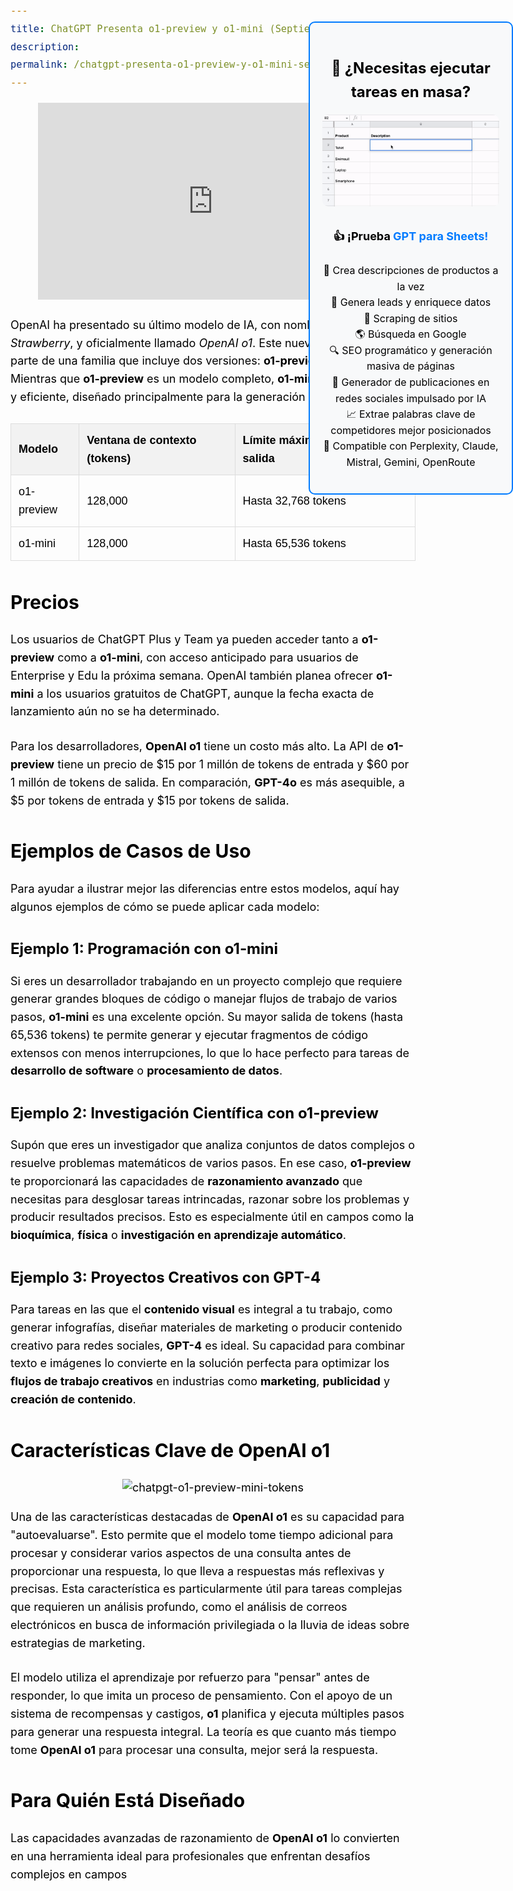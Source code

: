 ```yaml
---
title: ChatGPT Presenta o1-preview y o1-mini (Septiembre 2024)
description: 
permalink: /chatgpt-presenta-o1-preview-y-o1-mini-septiembre-2024/
---
```


<div style="
  position: fixed;
  right: 0;
  top: 100px; /* Ajusta el valor superior según sea necesario */
  width: 283px; /* Ajusta el ancho según sea necesario */
  border: 2px solid #007bff;
  border-radius: 10px;
  padding: 20px;
  background-color: #f8f9fa;
  text-align: center;
  z-index: 9999;
">
            <h3>🤔️ ¿Necesitas ejecutar tareas en masa?</h3>
            <img src="https://github.com/skiffer/hydra-docgpt.ai/blob/main/images/demo-sheets2.gif?raw=true" alt="GIF Demo" style="width: 100%; border-radius: 10px; margin-bottom: 15px;"/>
            <p style="font-size: 18px; margin-top: 10px;"><b>👍️️️️️️ ¡Prueba <a href="https://docgpt.ai/gpt-for-sheets/" style="color: #007bff; text-decoration: none;" target="_blank">GPT para Sheets!</a></b></p>
            <ul style="list-style-type: none; padding: 0; font-size: 16px;">
              <li>📄 Crea descripciones de productos a la vez</li>
              <li>💼 Genera leads y enriquece datos</li>
              <li>🔗️️️️️️ Scraping de sitios</li>
              <li>🌎 Búsqueda en Google</li>
              <li>🔍 SEO programático y generación masiva de páginas</li>
              <li>📣 Generador de publicaciones en redes sociales impulsado por IA</li>
              <li>📈 Extrae palabras clave de competidores mejor posicionados</li>
              <li>🤖 Compatible con Perplexity, Claude, Mistral, Gemini, OpenRoute</li>
            </ul>
</div>

<style>
body {
    font-family: -apple-system, system-ui, BlinkMacSystemFont, "Segoe UI", Roboto, "Helvetica Neue", "Fira Sans", Ubuntu, Oxygen, "Oxygen Sans", Cantarell, "Droid Sans", "Apple Color Emoji", "Segoe UI Emoji", "Segoe UI Symbol", "Lucida Grande", Helvetica, Arial, sans-serif;
    color: black;
    font-size: 18px;
    line-height: 1.6;
}

p {
    font-size: 18px;
    margin-bottom: 1.5em;
}

h1 {
    font-size: 36px;
    margin-bottom: 0.8em;
}

h2 {
    font-size: 30px;
    margin-bottom: 0.75em;
}

h3 {
    font-size: 24px;
    margin-bottom: 0.7em;
}

h4 {
    font-size: 20px;
    margin-bottom: 0.65em;
}

h5, h6 {
    font-size: 18px;
    margin-bottom: 0.6em;
}
</style>

<div style="text-align: center;">
    <iframe width="560" height="315" src="https://www.youtube.com/embed/50W4YeQdnSg?si=_QK6iDY2ux-ThqR9" title="YouTube video player" frameborder="0" allow="accelerometer; autoplay; clipboard-write; encrypted-media; gyroscope; picture-in-picture; web-share" referrerpolicy="strict-origin-when-cross-origin" allowfullscreen></iframe>
</div>

OpenAI ha presentado su último modelo de IA, con nombre en clave *Strawberry*, y oficialmente llamado *OpenAI o1*. Este nuevo modelo forma parte de una familia que incluye dos versiones: **o1-preview** y **o1-mini**. Mientras que **o1-preview** es un modelo completo, **o1-mini** es más pequeño y eficiente, diseñado principalmente para la generación de código.

<table style="width: 100%; border-collapse: collapse; margin: 20px 0; font-family: Arial, sans-serif; text-align: left;">
  <thead>
    <tr style="background-color: #f2f2f2;">
      <th style="border: 1px solid #dddddd; padding: 12px;">Modelo</th>
      <th style="border: 1px solid #dddddd; padding: 12px;">Ventana de contexto (tokens)</th>
      <th style="border: 1px solid #dddddd; padding: 12px;">Límite máximo de tokens de salida</th>
    </tr>
  </thead>
  <tbody>
    <tr>
      <td style="border: 1px solid #dddddd; padding: 12px;">o1-preview</td>
      <td style="border: 1px solid #dddddd; padding: 12px;">128,000</td>
      <td style="border: 1px solid #dddddd; padding: 12px;">Hasta 32,768 tokens</td>
    </tr>
    <tr>
      <td style="border: 1px solid #dddddd; padding: 12px;">o1-mini</td>
      <td style="border: 1px solid #dddddd; padding: 12px;">128,000</td>
      <td style="border: 1px solid #dddddd; padding: 12px;">Hasta 65,536 tokens</td>
    </tr>
  </tbody>
</table>

## Precios

Los usuarios de ChatGPT Plus y Team ya pueden acceder tanto a **o1-preview** como a **o1-mini**, con acceso anticipado para usuarios de Enterprise y Edu la próxima semana. OpenAI también planea ofrecer **o1-mini** a los usuarios gratuitos de ChatGPT, aunque la fecha exacta de lanzamiento aún no se ha determinado.

Para los desarrolladores, **OpenAI o1** tiene un costo más alto. La API de **o1-preview** tiene un precio de $15 por 1 millón de tokens de entrada y $60 por 1 millón de tokens de salida. En comparación, **GPT-4o** es más asequible, a $5 por tokens de entrada y $15 por tokens de salida.

## Ejemplos de Casos de Uso

Para ayudar a ilustrar mejor las diferencias entre estos modelos, aquí hay algunos ejemplos de cómo se puede aplicar cada modelo:

### **Ejemplo 1: Programación con o1-mini**
Si eres un desarrollador trabajando en un proyecto complejo que requiere generar grandes bloques de código o manejar flujos de trabajo de varios pasos, **o1-mini** es una excelente opción. Su mayor salida de tokens (hasta 65,536 tokens) te permite generar y ejecutar fragmentos de código extensos con menos interrupciones, lo que lo hace perfecto para tareas de **desarrollo de software** o **procesamiento de datos**.

### **Ejemplo 2: Investigación Científica con o1-preview**
Supón que eres un investigador que analiza conjuntos de datos complejos o resuelve problemas matemáticos de varios pasos. En ese caso, **o1-preview** te proporcionará las capacidades de **razonamiento avanzado** que necesitas para desglosar tareas intrincadas, razonar sobre los problemas y producir resultados precisos. Esto es especialmente útil en campos como la **bioquímica**, **física** o **investigación en aprendizaje automático**.

### **Ejemplo 3: Proyectos Creativos con GPT-4**
Para tareas en las que el **contenido visual** es integral a tu trabajo, como generar infografías, diseñar materiales de marketing o producir contenido creativo para redes sociales, **GPT-4** es ideal. Su capacidad para combinar texto e imágenes lo convierte en la solución perfecta para optimizar los **flujos de trabajo creativos** en industrias como **marketing**, **publicidad** y **creación de contenido**.

## Características Clave de OpenAI o1

<div style="text-align: center">
    <img src="{{ site.baseurl }}/images/o1-tokens.png" alt="chatpgt-o1-preview-mini-tokens" class="" style="width: 700px !important;"/>
</div>

Una de las características destacadas de **OpenAI o1** es su capacidad para "autoevaluarse". Esto permite que el modelo tome tiempo adicional para procesar y considerar varios aspectos de una consulta antes de proporcionar una respuesta, lo que lleva a respuestas más reflexivas y precisas. Esta característica es particularmente útil para tareas complejas que requieren un análisis profundo, como el análisis de correos electrónicos en busca de información privilegiada o la lluvia de ideas sobre estrategias de marketing.

El modelo utiliza el aprendizaje por refuerzo para "pensar" antes de responder, lo que imita un proceso de pensamiento. Con el apoyo de un sistema de recompensas y castigos, **o1** planifica y ejecuta múltiples pasos para generar una respuesta integral. La teoría es que cuanto más tiempo tome **OpenAI o1** para procesar una consulta, mejor será la respuesta.

## Para Quién Está Diseñado

Las capacidades avanzadas de razonamiento de **OpenAI o1** lo convierten en una herramienta ideal para profesionales que enfrentan desafíos complejos en campos
